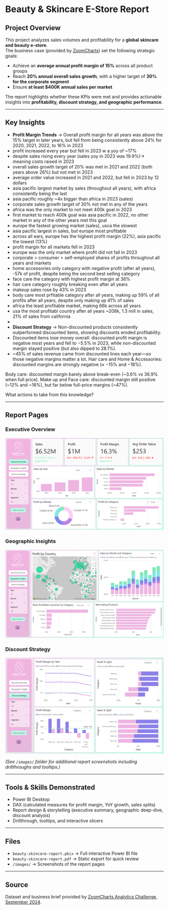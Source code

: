 
# Beauty & Skincare E-Store Report

## Project Overview
This project analyzes sales volumes and profitability for a **global skincare and beauty e-store**.  
The business case (provided by [ZoomCharts](https://zoomcharts.com/en/microsoft-power-bi-custom-visuals/challenges/fp20-analytics-september-2024)) set the following strategic goals:
- Achieve an **average annual profit margin of 15%** across all product groups  
- Reach **20% annual overall sales growth**, with a higher target of **30% for the corporate segment**  
- Ensure **at least $400K annual sales per market**  

The report highlights whether these KPIs were met and provides actionable insights into **profitability, discount strategy, and geographic performance**.  

---

## Key Insights
- **Profit Margin Trends** → Overall profit margin for all years was above the 15% target in later years, but fell from being consistently above 24% for 2020, 2021, 2022, to 16% in 2023
- profit increased every year but fell in 2023 w a yoy of ~17%
- despite sales rising every year (sales yoy in 2023 was 19.9%)-> meaning costs raised in 2023
- overall sales growth target of 20% was met in 2021 and 2022 (both years above 26%) but not met in 2023
- average order value increased in 2021 and 2022, but fell in 2023 by 12 dollars
- asia pacific largest market by sales (throughout all years), with africa consistently being the last
- asia pacific roughly ~4x bigger than africa in 2023 (sales)
- corporate sales growth target of 30% not met in any of the years
- africa was the only market to not meet 400k goal in 2023
- first market to reach 400k goal was asia pacific in 2022, no other market in any of the other years met this goal
- europe the fastest growing market (sales), usca the slowest
- asia pacific largest in sales, but europe most profitable
- across all ears, europe has the highest profit margin (22%), asia pacific the lowest (13%)
- profit margin for all markets fell in 2023
- europe was the only market where profit did not fall in 2023
- corporate > consumer > self-employed shares of profits throughout all years and markets
- home accessories only category with negative profit (after all years), -57k of profit, despite being the second best selling category
- face care the category with highest profit margin at 36%
- hair care category roughly breaking even after all years
- makeup sales rose by 43% in 2023
- body care most prfitable category after all years, making up 59% of all profits after all years, despite only making up 41% of sales
- africa the least profitable market, making 66k across all years
- usa the most profitabl country after all years ~208k, 1.3 mill in sales, 21% of sales from california
- 
- **Discount Strategy** → Non-discounted products consistently outperformed discounted items, showing discounts eroded profitability.
- Discounted items lose money overall: discounted profit margin is negative most years and fell to −5.5% in 2023, while non-discounted margin stayed positive (but also dipped to 28.1%).
- ~45% of sales revenue came from discounted lines each year—so those negative margins matter a lot. Hair care and Home & Accessories: discounted margins are strongly negative (≈ −15% and −18%).

Body care: discounted margin barely above break-even (~3.6% vs 36.9% when full price). Make up and Face care: discounted margin still positive (~12% and ~16%), but far below full-price margins (~47%).

What actions to take from this knowledge?

---

## Report Pages

### Executive Overview
![Executive Overview](./images/Overview.png)

### Geographic Insights
![Geographic Insights](./images/Geographic%20Insights.png)

### Discount Strategy
![Discount Strategy](./images/Discount%20Strategy.png)

*(See `/images/` folder for additional report screenshots including drillthroughs and tooltips.)*  

---

## Tools & Skills Demonstrated
- Power BI Desktop  
- DAX (calculated measures for profit margin, YoY growth, sales splits)  
- Report design & storytelling (executive summary, geographic deep-dive, discount analysis)  
- Drillthrough, tooltips, and interactive slicers  

---

## Files
- `beauty-skincare-report.pbix` → Full interactive Power BI file  
- `beauty-skincare-report.pdf` → Static export for quick review  
- `/images/` → Screenshots of the report pages  

---

## Source
Dataset and business brief provided by [ZoomCharts Analytics Challenge, September 2024](https://zoomcharts.com/en/microsoft-power-bi-custom-visuals/challenges/fp20-analytics-september-2024).
